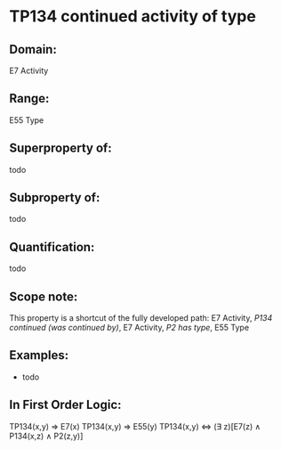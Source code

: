 # TP134 continued activity of type

## Domain: 

E7 Activity

## Range: 

E55 Type

## Superproperty of: 

todo

## Subproperty of: 

todo

## Quantification: 

todo

## Scope note: 

This property is a shortcut of the fully developed path: E7 Activity, _P134 continued (was continued by)_, E7 Activity, _P2 has type_, E55 Type

## Examples: 

* todo

## In First Order Logic: 

TP134(x,y) ⇒ E7(x)
TP134(x,y) ⇒ E55(y)
TP134(x,y) ⇔ (∃ z)[E7(z) ∧ P134(x,z) ∧ P2(z,y)]

